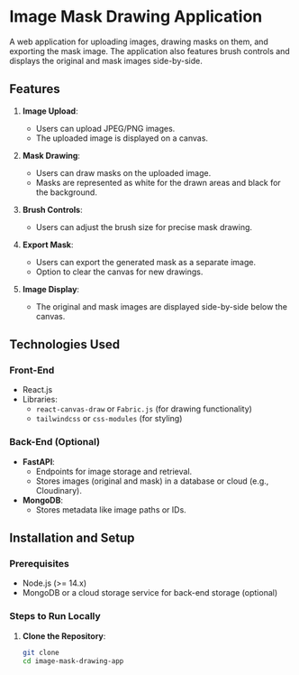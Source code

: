 # Image Mask Drawing Application

A web application for uploading images, drawing masks on them, and exporting the mask image. The application also features brush controls and displays the original and mask images side-by-side.

## Features

1. **Image Upload**:
   - Users can upload JPEG/PNG images.
   - The uploaded image is displayed on a canvas.

2. **Mask Drawing**:
   - Users can draw masks on the uploaded image.
   - Masks are represented as white for the drawn areas and black for the background.

3. **Brush Controls**:
   - Users can adjust the brush size for precise mask drawing.

4. **Export Mask**:
   - Users can export the generated mask as a separate image.
   - Option to clear the canvas for new drawings.

5. **Image Display**:
   - The original and mask images are displayed side-by-side below the canvas.

## Technologies Used

### Front-End
- React.js
- Libraries:
  - `react-canvas-draw` or `Fabric.js` (for drawing functionality)
  - `tailwindcss` or `css-modules` (for styling)

### Back-End (Optional)
- **FastAPI**:
  - Endpoints for image storage and retrieval.
  - Stores images (original and mask) in a database or cloud (e.g., Cloudinary).
- **MongoDB**:
  - Stores metadata like image paths or IDs.

## Installation and Setup

### Prerequisites
- Node.js (>= 14.x)
- MongoDB or a cloud storage service for back-end storage (optional)

### Steps to Run Locally
1. **Clone the Repository**:
   ```bash
   git clone 
   cd image-mask-drawing-app
